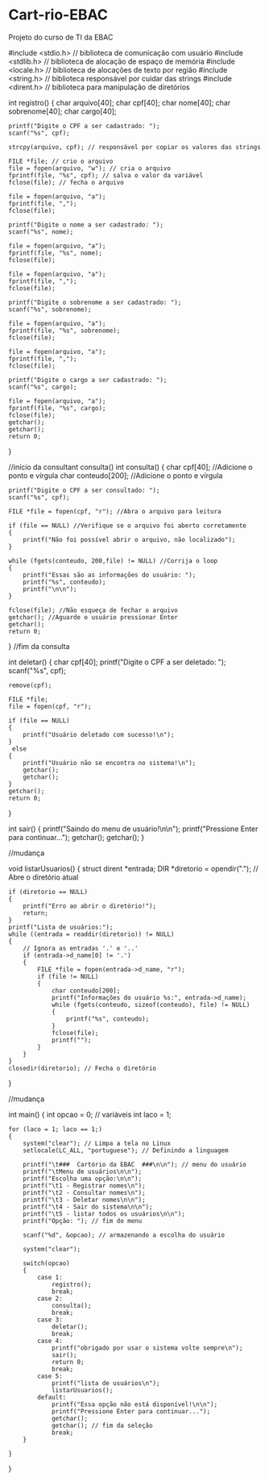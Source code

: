 # Cart-rio-EBAC
Projeto do curso de TI da EBAC


#include <stdio.h> // biblioteca de comunicação com usuário
#include <stdlib.h> // biblioteca de alocação de espaço de memória
#include <locale.h> // biblioteca de alocações de texto por região
#include <string.h> // biblioteca responsável por cuidar das strings
#include <dirent.h> // biblioteca para manipulação de diretórios

int registro() 
{
    char arquivo[40];
    char cpf[40];
    char nome[40];
    char sobrenome[40];
    char cargo[40];
    
    printf("Digite o CPF a ser cadastrado: ");
    scanf("%s", cpf);
    
    strcpy(arquivo, cpf); // responsável por copiar os valores das strings
    
    FILE *file; // crio o arquivo
    file = fopen(arquivo, "w"); // cria o arquivo 
    fprintf(file, "%s", cpf); // salva o valor da variável
    fclose(file); // fecha o arquivo
    
    file = fopen(arquivo, "a");
    fprintf(file, ",");
    fclose(file);
    
    printf("Digite o nome a ser cadastrado: ");
    scanf("%s", nome);
    
    file = fopen(arquivo, "a");
    fprintf(file, "%s", nome);
    fclose(file);
    
    file = fopen(arquivo, "a");
    fprintf(file, ",");
    fclose(file);
    
    printf("Digite o sobrenome a ser cadastrado: ");
    scanf("%s", sobrenome);
    
    file = fopen(arquivo, "a");
    fprintf(file, "%s", sobrenome);
    fclose(file);
    
    file = fopen(arquivo, "a");
    fprintf(file, ",");
    fclose(file);
    
    printf("Digite o cargo a ser cadastrado: ");
    scanf("%s", cargo);
    
    file = fopen(arquivo, "a");
    fprintf(file, "%s", cargo);
    fclose(file);
    getchar();
    getchar();
    return 0;
}

//início da consultant consulta()
int consulta()
{
    char cpf[40]; //Adicione o ponto e vírgula
    char conteudo[200]; //Adicione o ponto e vírgula

    printf("Digite o CPF a ser consultado: ");
    scanf("%s", cpf);

    FILE *file = fopen(cpf, "r"); //Abra o arquivo para leitura

    if (file == NULL) //Verifique se o arquivo foi aberto corretamente
    {
        printf("Não foi possível abrir o arquivo, não localizado");
    }

    while (fgets(conteudo, 200,file) != NULL) //Corrija o loop
    {
        printf("Essas são as informações do usuário: ");
        printf("%s", conteudo);
        printf("\n\n");
    }

    fclose(file); //Não esqueça de fechar o arquivo
    getchar(); //Aguarde o usuário pressionar Enter
    getchar();
    return 0;
}
//fim da consulta

int deletar() 
{
    char cpf[40];
    printf("Digite o CPF a ser deletado: ");
    scanf("%s", cpf);

    remove(cpf);

    FILE *file;
    file = fopen(cpf, "r");

    if (file == NULL) 
    {
        printf("Usuário deletado com sucesso!\n");
    }
     else 
    {
        printf("Usuário não se encontra no sistema!\n");
        getchar();
        getchar();
    }
    getchar();
    return 0;
}

int sair() 
{
    printf("Saindo do menu de usuário!\n\n");
    printf("Pressione Enter para continuar...");
    getchar();
    getchar();
}


//mudança 

void listarUsuarios() 
{
    struct dirent *entrada;
    DIR *diretorio = opendir("."); // Abre o diretório atual

    if (diretorio == NULL) 
    {
        printf("Erro ao abrir o diretório!");
        return;
    }
    printf("Lista de usuários:");
    while ((entrada = readdir(diretorio)) != NULL) 
    {
        // Ignora as entradas '.' e '..'
        if (entrada->d_name[0] != '.') 
        {
            FILE *file = fopen(entrada->d_name, "r");
            if (file != NULL) 
            {
                char conteudo[200];
                printf("Informações do usuário %s:", entrada->d_name);
                while (fgets(conteudo, sizeof(conteudo), file) != NULL) 
                {
                    printf("%s", conteudo);
                }
                fclose(file);
                printf("");
            }
        }
    }
    closedir(diretorio); // Fecha o diretório
}
    
//mudança 


int main() 
{
    int opcao = 0; // variáveis
    int laco = 1;

    for (laco = 1; laco == 1;) 
    {
        system("clear"); // Limpa a tela no Linux
        setlocale(LC_ALL, "portuguese"); // Definindo a linguagem

        printf("\t###  Cartório da EBAC  ###\n\n"); // menu do usuário
        printf("\tMenu de usuários\n\n");
        printf("Escolha uma opção:\n\n");
        printf("\t1 - Registrar nomes\n");
        printf("\t2 - Consultar nomes\n");
        printf("\t3 - Deletar nomes\n\n");
        printf("\t4 - Sair do sistema\n\n");
        printf("\t5 - listar todos os usuários\n\n");
        printf("Opção: "); // fim do menu

        scanf("%d", &opcao); // armazenando a escolha do usuário

        system("clear");
        
        switch(opcao) 
        {
            case 1:
                registro();
                break;
            case 2:
                consulta();
                break;
            case 3:
                deletar();
                break;
            case 4:
                printf("obrigado por usar o sistema volte sempre\n");
                sair();
                return 0;
                break;
            case 5:
                printf("lista de usuários\n");
                listarUsuarios();
            default:
                printf("Essa opção não está disponível!\n\n");
                printf("Pressione Enter para continuar...");
                getchar();
                getchar(); // fim da seleção
                break;
        }

    }
}   